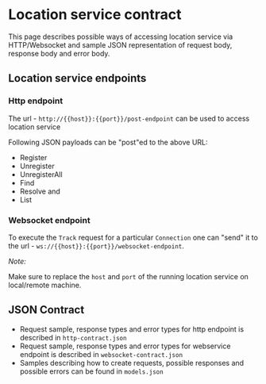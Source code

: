 # Location service contract

This page describes possible ways of accessing location service via HTTP/Websocket and sample JSON representation of request body, response body and error body. 

## Location service endpoints 

### Http endpoint

The url - `http://{{host}}:{{port}}/post-endpoint` can be used to access location service

Following JSON payloads can be "post"ed to the above URL:
* Register
* Unregister
* UnregisterAll
* Find
* Resolve and
* List

### Websocket endpoint

To execute the `Track` request for a particular `Connection` one can "send" it to the url - `ws://{{host}}:{{port}}/websocket-endpoint`.

_Note:_

Make sure to replace the `host` and `port` of the running location service on local/remote machine.

## JSON Contract

* Request sample, response types and error types for http endpoint is described in `http-contract.json`     
* Request sample, response types and error types for webservice endpoint is described in `websocket-contract.json`
* Samples describing how to create requests, possible responses and possible errors can be found in `models.json`